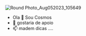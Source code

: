 ![Round Photo_Aug052023_105649](https://github.com/Japa0808/NexusXemu/assets/136041409/04134a70-97be-4897-88e7-d833447c8d8f)

- Ola 👋 Sou Cosmos
- 🤧 gostaria de apoio
- 📫 madem dicas ....
